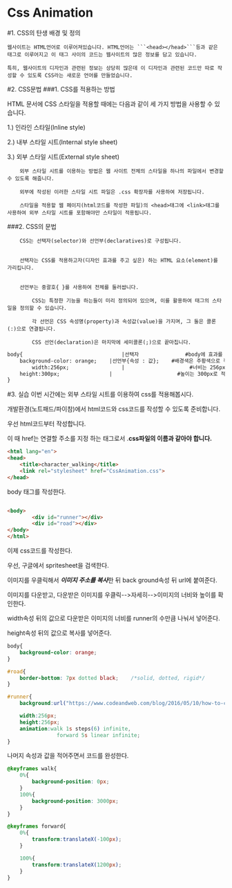 # Css Animation
#1. CSS의 탄생 배경 및 정의

    웹사이트는 HTML언어로 이루어져있습니다. HTML언어는 ```<head></head>```등과 같은 태그로 이루어지고 이 태그 사이의 코드는 웹사이트의 많은 정보를 담고 있습니다. 
    
    특히, 웹사이트의 디자인과 관련된 정보는 상당히 많은데 이 디자인과 관련된 코드만 따로 작성할 수 있도록 CSS라는 새로운 언어를 만들었습니다.

#2. CSS문법
###1. CSS를 적용하는 방법

HTML 문서에 CSS 스타일을 적용할 때에는 다음과 같이 세 가지 방법을 사용할 수 있습니다.
 

1.) 인라인 스타일(Inline style)

2.) 내부 스타일 시트(Internal style sheet)

3.) 외부 스타일 시트(External style sheet)

    
        외부 스타일 시트를 이용하는 방법은 웹 사이트 전체의 스타일을 하나의 파일에서 변경할 수 있도록 해줍니다.
    
        외부에 작성된 이러한 스타일 시트 파일은 .css 확장자를 사용하여 저장됩니다.
    
        스타일을 적용할 웹 페이지(html코드를 작성한 파일)의 <head>태그에 <link>태그를 사용하여 외부 스타일 시트를 포함해야만 스타일이 적용됩니다.
    
###2. CSS의 문법

        CSS는 선택자(selector)와 선언부(declaratives)로 구성됩니다.
        
        
        선택자는 CSS를 적용하고자(디자인 효과를 주고 싶은) 하는 HTML 요소(element)를 가리킵니다.
        
        
        선언부는 중괄호{ }를 사용하여 전체를 둘러쌉니다.
        
            CSS는 특정한 기능을 하는들이 미리 정의되어 있으며, 이를 활용하여 태그의 스타일을 정의할 수 있습니다.
        
            각 선언은 CSS 속성명(property)과 속성값(value)을 가지며, 그 둘은 콜론(:)으로 연결됩니다.
        
            CSS 선언(declaration)은 마지막에 세미콜론(;)으로 끝마칩니다.
        
```html
body{                                |선택자               #body에 효과를 적용한다.
	background-color: orange;    |선언부{속성 : 값};    #배경색은 주황색으로 적용한다.
        width:256px;                 |                     #너비는 256px로 적용한다.
	height:300px;                |                     #높이는 300px로 적용한다.
}                                    
```

#3. 실습
이번 시간에는 외부 스타일 시트를 이용하여 css를 적용해봅시다.

개발환경(노트패드/파이참)에서 html코드와 css코드를 작성할 수 있도록 준비합니다.

우선 html코드부터 작성합니다.

이 때 href는 연결할 주소를 지정 하는 태그로서 .**css파일의 이름과 같아야 합니다.**
```html
<html lang="en">
<head>
    <title>character_walking</title>
	<link rel="stylesheet" href="CssAnimation.css">
</head>
```
body 태그를 작성한다.
```html

<body>
        <div id="runner"></div>
		<div id="road"></div>
</body>
</html>

```

이제 css코드를 작성한다.

우선, 구글에서 spritesheet을 검색한다.

이미지를 우클릭해서 ***이미지 주소를 복사***한 뒤 back ground속성 뒤 url에 붙여준다.

이미지를 다운받고, 다운받은 이미지를 우클릭-->자세히-->이미지의 너비와 높이를 확인한다.

width속성 뒤의 값으로 다운받은 이미지의 너비를 runner의 수만큼 나눠서 넣어준다.

height속성 뒤의 값으로 복사를 넣어준다.

```css
body{
	background-color: orange;
}

#road{
	border-bottom: 7px dotted black;	/*solid, dotted, rigid*/
}

#runner{
	background:url("https://www.codeandweb.com/blog/2016/05/10/how-to-create-a-sprite-sheet/spritestrip.png");

	width:256px;
	height:256px;
	animation:walk 1s steps(6) infinite,
				forward 5s linear infinite;
}
```
나머지 속성과 값을 적어주면서 코드를 완성한다.

```css
@keyframes walk{
	0%{
		background-position: 0px;
	}
	100%{
		background-position: 3000px;
	}
}

@keyframes forward{
	0%{
		transform:translateX(-100px);
	}

	100%{
		transform:translateX(1200px);
	}
}
```
